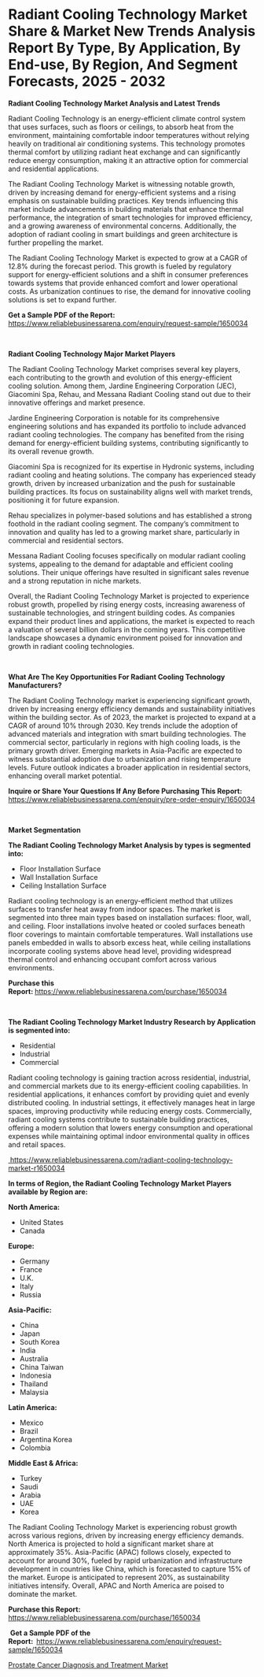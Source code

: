 <p><h1>Radiant Cooling Technology Market Share & Market New Trends Analysis Report By Type, By Application, By End-use, By Region, And Segment Forecasts, 2025 - 2032</h1></p><p><strong>Radiant Cooling Technology Market Analysis and Latest Trends</strong></p>
<p><p>Radiant Cooling Technology is an energy-efficient climate control system that uses surfaces, such as floors or ceilings, to absorb heat from the environment, maintaining comfortable indoor temperatures without relying heavily on traditional air conditioning systems. This technology promotes thermal comfort by utilizing radiant heat exchange and can significantly reduce energy consumption, making it an attractive option for commercial and residential applications.</p><p>The Radiant Cooling Technology Market is witnessing notable growth, driven by increasing demand for energy-efficient systems and a rising emphasis on sustainable building practices. Key trends influencing this market include advancements in building materials that enhance thermal performance, the integration of smart technologies for improved efficiency, and a growing awareness of environmental concerns. Additionally, the adoption of radiant cooling in smart buildings and green architecture is further propelling the market.</p><p>The Radiant Cooling Technology Market is expected to grow at a CAGR of 12.8% during the forecast period. This growth is fueled by regulatory support for energy-efficient solutions and a shift in consumer preferences towards systems that provide enhanced comfort and lower operational costs. As urbanization continues to rise, the demand for innovative cooling solutions is set to expand further.</p></p>
<p><strong>Get a Sample PDF of the Report:&nbsp;</strong> <a href="https://www.reliablebusinessarena.com/enquiry/request-sample/1650034?utm_campaign=3122&utm_medium=2&utm_source=Github&utm_content=ia&utm_term=09032025&utm_id=radiant-cooling-technology">https://www.reliablebusinessarena.com/enquiry/request-sample/1650034</a></p>
<p>&nbsp;</p>
<p><strong>Radiant Cooling Technology Major Market Players</strong></p>
<p><p>The Radiant Cooling Technology Market comprises several key players, each contributing to the growth and evolution of this energy-efficient cooling solution. Among them, Jardine Engineering Corporation (JEC), Giacomini Spa, Rehau, and Messana Radiant Cooling stand out due to their innovative offerings and market presence.</p><p>Jardine Engineering Corporation is notable for its comprehensive engineering solutions and has expanded its portfolio to include advanced radiant cooling technologies. The company has benefited from the rising demand for energy-efficient building systems, contributing significantly to its overall revenue growth. </p><p>Giacomini Spa is recognized for its expertise in Hydronic systems, including radiant cooling and heating solutions. The company has experienced steady growth, driven by increased urbanization and the push for sustainable building practices. Its focus on sustainability aligns well with market trends, positioning it for future expansion.</p><p>Rehau specializes in polymer-based solutions and has established a strong foothold in the radiant cooling segment. The company’s commitment to innovation and quality has led to a growing market share, particularly in commercial and residential sectors. </p><p>Messana Radiant Cooling focuses specifically on modular radiant cooling systems, appealing to the demand for adaptable and efficient cooling solutions. Their unique offerings have resulted in significant sales revenue and a strong reputation in niche markets.</p><p>Overall, the Radiant Cooling Technology Market is projected to experience robust growth, propelled by rising energy costs, increasing awareness of sustainable technologies, and stringent building codes. As companies expand their product lines and applications, the market is expected to reach a valuation of several billion dollars in the coming years. This competitive landscape showcases a dynamic environment poised for innovation and growth in radiant cooling technologies.</p></p>
<p>&nbsp;</p>
<p><strong>What Are The Key Opportunities For Radiant Cooling Technology Manufacturers?</strong></p>
<p><p>The Radiant Cooling Technology market is experiencing significant growth, driven by increasing energy efficiency demands and sustainability initiatives within the building sector. As of 2023, the market is projected to expand at a CAGR of around 10% through 2030. Key trends include the adoption of advanced materials and integration with smart building technologies. The commercial sector, particularly in regions with high cooling loads, is the primary growth driver. Emerging markets in Asia-Pacific are expected to witness substantial adoption due to urbanization and rising temperature levels. Future outlook indicates a broader application in residential sectors, enhancing overall market potential.</p></p>
<p><strong>Inquire or Share Your Questions If Any Before Purchasing This Report:</strong> <a href="https://www.reliablebusinessarena.com/enquiry/pre-order-enquiry/1650034?utm_campaign=3122&utm_medium=2&utm_source=Github&utm_content=ia&utm_term=09032025&utm_id=radiant-cooling-technology">https://www.reliablebusinessarena.com/enquiry/pre-order-enquiry/1650034</a></p>
<p>&nbsp;</p>
<p><strong>Market Segmentation</strong></p>
<p><strong>The Radiant Cooling Technology Market Analysis by types is segmented into:</strong></p>
<p><ul><li>Floor Installation Surface</li><li>Wall Installation Surface</li><li>Ceiling Installation Surface</li></ul></p>
<p><p>Radiant cooling technology is an energy-efficient method that utilizes surfaces to transfer heat away from indoor spaces. The market is segmented into three main types based on installation surfaces: floor, wall, and ceiling. Floor installations involve heated or cooled surfaces beneath floor coverings to maintain comfortable temperatures. Wall installations use panels embedded in walls to absorb excess heat, while ceiling installations incorporate cooling systems above head level, providing widespread thermal control and enhancing occupant comfort across various environments.</p></p>
<p><strong>Purchase this Report:&nbsp;</strong><a href="https://www.reliablebusinessarena.com/purchase/1650034?utm_campaign=3122&utm_medium=2&utm_source=Github&utm_content=ia&utm_term=09032025&utm_id=radiant-cooling-technology">https://www.reliablebusinessarena.com/purchase/1650034</a></p>
<p>&nbsp;</p>
<p><strong>The Radiant Cooling Technology Market Industry Research by Application is segmented into:</strong></p>
<p><ul><li>Residential</li><li>Industrial</li><li>Commercial</li></ul></p>
<p><p>Radiant cooling technology is gaining traction across residential, industrial, and commercial markets due to its energy-efficient cooling capabilities. In residential applications, it enhances comfort by providing quiet and evenly distributed cooling. In industrial settings, it effectively manages heat in large spaces, improving productivity while reducing energy costs. Commercially, radiant cooling systems contribute to sustainable building practices, offering a modern solution that lowers energy consumption and operational expenses while maintaining optimal indoor environmental quality in offices and retail spaces.</p></p>
<p><a href="https://www.reliablebusinessarena.com/radiant-cooling-technology-market-r1650034?utm_campaign=3122&utm_medium=2&utm_source=Github&utm_content=ia&utm_term=09032025&utm_id=radiant-cooling-technology">&nbsp;https://www.reliablebusinessarena.com/radiant-cooling-technology-market-r1650034</a></p>
<p><strong>In terms of Region, the Radiant Cooling Technology Market Players available by Region are:</strong></p>
<p>
    <p> <strong> North America: </strong>
        <ul>
            <li>United States</li>
            <li>Canada</li>
        </ul>
        </p> 
    <p> <strong> Europe: </strong>
        <ul>
            <li>Germany</li>
            <li>France</li>
            <li>U.K.</li>
            <li>Italy</li>
            <li>Russia</li>
        </ul>
        </p> 
    <p> <strong> Asia-Pacific: </strong>
        <ul>
            <li>China</li>
            <li>Japan</li>
            <li>South Korea</li>
            <li>India</li>
            <li>Australia</li>
            <li>China Taiwan</li>
            <li>Indonesia</li>
            <li>Thailand</li>
            <li>Malaysia</li>
        </ul>
        </p> 
    <p> <strong> Latin America: </strong>
        <ul>
            <li>Mexico</li>
            <li>Brazil</li>
            <li>Argentina Korea</li>
            <li>Colombia</li>
        </ul>
        </p> 
    <p> <strong> Middle East & Africa: </strong>
        <ul>
            <li>Turkey</li>
            <li>Saudi</li>
            <li>Arabia</li>
            <li>UAE</li>
            <li>Korea</li>
        </ul>
    </p>
    </p>
<p><p>The Radiant Cooling Technology Market is experiencing robust growth across various regions, driven by increasing energy efficiency demands. North America is projected to hold a significant market share at approximately 35%. Asia-Pacific (APAC) follows closely, expected to account for around 30%, fueled by rapid urbanization and infrastructure development in countries like China, which is forecasted to capture 15% of the market. Europe is anticipated to represent 20%, as sustainability initiatives intensify. Overall, APAC and North America are poised to dominate the market.</p></p>
<p><strong>Purchase this Report: </strong><a href="https://www.reliablebusinessarena.com/purchase/1650034?utm_campaign=3122&utm_medium=2&utm_source=Github&utm_content=ia&utm_term=09032025&utm_id=radiant-cooling-technology">https://www.reliablebusinessarena.com/purchase/1650034</a></p>
<p>&nbsp;<strong>Get a Sample PDF of the Report:&nbsp;&nbsp;</strong><a href="https://www.reliablebusinessarena.com/enquiry/request-sample/1650034?utm_campaign=3122&utm_medium=2&utm_source=Github&utm_content=ia&utm_term=09032025&utm_id=radiant-cooling-technology">https://www.reliablebusinessarena.com/enquiry/request-sample/1650034</a></p>
<p><strong></strong></p>
<p><p><a href="https://github.com/viipposahko25/Market-Research-Report-List-1/blob/main/prostate-cancer-diagnosis-and-treatment-market.md?utm_campaign=3122&utm_medium=2&utm_source=Github&utm_content=ia&utm_term=09032025&utm_id=radiant-cooling-technology">Prostate Cancer Diagnosis and Treatment Market</a></p></p>